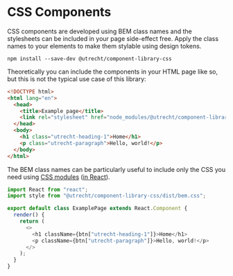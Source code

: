 <!-- @license CC0-1.0 -->

# CSS Components

CSS components are developed using BEM class names and the stylesheets can be included in your page side-effect free. Apply the class names to your elements to make them stylable using design tokens.

```shell
npm install --save-dev @utrecht/component-library-css

```

Theoretically you can include the components in your HTML page like so, but this is not the typical use case of this library:

```html
<!DOCTYPE html>
<html lang="en">
  <head>
    <title>Example page</title>
    <link rel="stylesheet" href="node_modules/@utrecht/component-library-css/dist/bem.css" />
  </head>
  <body>
    <h1 class="utrecht-heading-1">Home</h1>
    <p class="utrecht-paragraph">Hello, world!</p>
  </body>
</html>
```

The BEM class names can be particularly useful to include only the CSS you need using [CSS modules](https://css-tricks.com/css-modules-part-1-need/) ([in React](https://css-tricks.com/css-modules-part-3-react/)).

```js
import React from "react";
import style from "@utrecht/component-library-css/dist/bem.css";

export default class ExamplePage extends React.Component {
  render() {
    return (
      <>
        <h1 className={btn["utrecht-heading-1"]}>Home</h1>
        <p className={btn["utrecht-paragraph"]}>Hello, world!</p>
      </>
    );
  }
}
```
